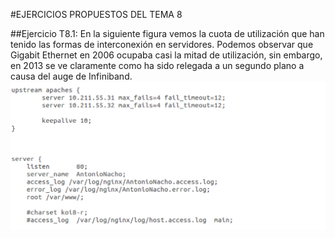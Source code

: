 #EJERCICIOS PROPUESTOS DEL TEMA 8



##Ejercicio T8.1:
En la siguiente figura vemos la cuota de utilización que han tenido las formas de interconexión en servidores. Podemos observar que Gigabit Ethernet en 2006 ocupaba casi la mitad de utilización, sin embargo, en 2013 se ve claramente como ha sido relegada a un segundo plano a causa del auge de Infiniband.
![imagen](https://github.com/AntonioPozo/swap1415/blob/master/P3/balanceador_nginx.png)

